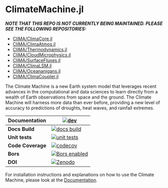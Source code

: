 # ClimateMachine.jl

***NOTE THAT THIS REPO IS NOT CURRENTLY BEING MAINTAINED. PLEASE SEE THE FOLLOWING REPOSITORIES:***

 - [CliMA/ClimaCore.jl](http://github.com/CliMA/ClimaCore.jl)
 - [CliMA/ClimaAtmos.jl](http://github.com/CliMA/ClimaAtmos.jl)
 - [CliMA/Thermodynamics.jl](http://github.com/CliMA/Thermodynamics.jl)
 - [CliMA/CloudMicrophysics.jl](http://github.com/CliMA/CloudMicrophysics.jl)
 - [CliMA/SurfaceFluxes.jl](http://github.com/CliMA/SurfaceFluxes.jl)
 - [CliMA/ClimaLSM.jl](http://github.com/CliMA/ClimaLSM.jl)
 - [CliMA/Oceananigans.jl](http://github.com/CliMA/Oceananigans.jl)
 - [CliMA/ClimaCoupler.jl](http://github.com/CliMA/ClimaCoupler.jl)

The Climate Machine is a new Earth system model that leverages recent advances in the computational and data sciences to learn directly from a wealth of Earth observations from space and the ground. The Climate Machine will harness more data than ever before, providing a new level of accuracy to predictions of droughts, heat waves, and rainfall extremes.

| **Documentation**    | [![dev][docs-latest-img]][docs-latest-url]       |
|----------------------|--------------------------------------------------|
| **Docs Build**       | [![docs build][docs-bld-img]][docs-bld-url]      |
| **Unit tests**       | [![unit tests][unit-tests-img]][unit-tests-url]  |
| **Code Coverage**    | [![codecov][codecov-img]][codecov-url]           |
| **Bors**             | [![Bors enabled][bors-img]][bors-url]            |
| **DOI**              | [![Zenodo][zenodo-img]][zenodo-url]              |

[docs-bld-img]: https://github.com/CliMA/ClimateMachine.jl/workflows/Documentation/badge.svg
[docs-bld-url]: https://github.com/CliMA/ClimateMachine.jl/actions?query=workflow%3ADocumentation

[docs-latest-img]: https://img.shields.io/badge/docs-latest-blue.svg
[docs-latest-url]: https://CliMA.github.io/ClimateMachine.jl/latest/

[unit-tests-img]: https://github.com/CliMA/ClimateMachine.jl/workflows/OS%20Unit%20Tests/badge.svg
[unit-tests-url]: https://github.com/CliMA/ClimateMachine.jl/actions?query=workflow%3A%22OS+Unit+Tests%22

[codecov-img]: https://codecov.io/gh/CliMA/ClimateMachine.jl/branch/master/graph/badge.svg
[codecov-url]: https://codecov.io/gh/CliMA/ClimateMachine.jl

[bors-img]: https://bors.tech/images/badge_small.svg
[bors-url]: https://app.bors.tech/repositories/11521

[zenodo-img]: https://zenodo.org/badge/162166244.svg
[zenodo-url]: https://zenodo.org/badge/latestdoi/162166244

For installation instructions and explanations on how to use the Climate Machine, please look at the [Documentation](https://clima.github.io/ClimateMachine.jl/latest/GettingStarted/Installation/).
